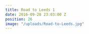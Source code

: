 ```yaml
---
title: Road to Leeds 1
date: 2016-09-28 23:03:00 Z
position: 26
image: "/uploads/Road-to-Leeds.jpg"
---
```


